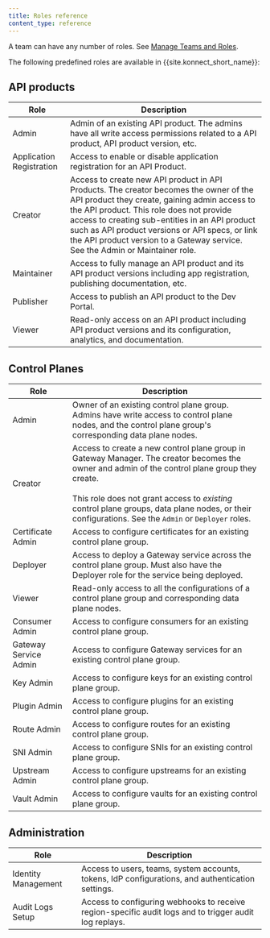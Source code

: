 ```yaml
---
title: Roles reference
content_type: reference
---
```


A team can have any number of roles.
See [Manage Teams and Roles](/konnect/org-management/teams-and-roles/).

The following predefined roles are available in {{site.konnect_short_name}}:

## API products

| Role                        | Description  |
|-----------------------------|--------------|
| Admin | Admin of an existing API product. The admins have all write access permissions related to a API product, API product version, etc. |
| Application Registration | Access to enable or disable application registration for an API Product. |
| Creator | Access to create new API product in API Products. The creator becomes the owner of the API product they create, gaining admin access to the API product. This role does not provide access to creating sub-entities in an API product such as API product versions or API specs, or link the API product version to a Gateway service. See the Admin or Maintainer role. |
| Maintainer | Access to fully manage an API product and its API product versions including app registration, publishing documentation, etc. |
| Publisher | Access to publish an API product to the Dev Portal. |
| Viewer | Read-only access on an API product including API product versions and its configuration, analytics, and documentation. |

## Control Planes

| Role                        | Description  |
|-----------------------------|--------------|
| Admin | Owner of an existing control plane group. Admins have write access to control plane nodes, and the control plane group's corresponding data plane nodes.|
| Creator | Access to create a new control plane group in Gateway Manager. The creator becomes the owner and admin of the control plane group they create. <br><br>This role does not grant access to _existing_ control plane groups, data plane nodes, or their configurations. See the `Admin` or `Deployer` roles. |
| Certificate Admin | Access to configure certificates for an existing control plane group. |
| Deployer | Access to deploy a Gateway service across the control plane group. Must also have the Deployer role for the service being deployed.  |
| Viewer | Read-only access to all the configurations of a control plane group and corresponding data plane nodes. |
| Consumer Admin | Access to configure consumers for an existing control plane group. |
| Gateway Service Admin | Access to configure Gateway services for an existing control plane group. |
| Key Admin | Access to configure keys for an existing control plane group. |
| Plugin Admin | Access to configure plugins for an existing control plane group. |
| Route Admin | Access to configure routes for an existing control plane group. |
| SNI Admin | Access to configure SNIs for an existing control plane group. |
| Upstream Admin | Access to configure upstreams for an existing control plane group. |
| Vault Admin | Access to configure vaults for an existing control plane group. |

## Administration

| Role                        | Description  |
|-----------------------------|--------------|
| Identity Management | Access to users, teams, system accounts, tokens, IdP configurations, and authentication settings. |
| Audit Logs Setup | Access to configuring webhooks to receive region-specific audit logs and to trigger audit log replays. |

<!-- ## Organizations

| Role                        | Description  |
|-----------------------------|--------------|
| Admin | Allows a user to view and manage existing organization settings, including billing/usage. Admins have all write access to organization objects. |
| Creator | Allows a user to create organizations. [*Q: What's stopping a user from creating orgs in general? What does this role actually imply - they can crete new orgs within a company umbrella of orgs?*] |
| Privileged | Privileged users of an existing organization can change system-level configuration, including the organization's license tier, organization status, (and what else?).
| Root |  Allows root access for an existing organization. This role grants write access to all organization objects as well as to all {{site.konnect_short_name}} services, runtime groups, Dev Portal, Analytics reports, applications, and developers. | -->

<!--
## Portals

| Role                        | Description  |
|-----------------------------|--------------|
| Admin | Owner of an existing Dev Portal instance. The owner has full write access related to any developers and applications in the organization. |
| Maintainer | Edit, view, and delete Dev Portal applications, and view developers. |
| Viewer | Read-only access to Dev Portal developers and applications. | -->

<!-- ## Teams

| Role                        | Description  |
|-----------------------------|--------------|
| Admin | Create, read, update, and delete teams in the organization. Add or remove users and roles to the team. |
| Creator | Create teams in Runtime Manager. |
| Viewer | Read-only access to all the configurations of a team, including attributes, versions, reports, and plugins. | -->

<!-- ## Users

| Role                        | Description  |
|-----------------------------|--------------|
| Admin | Create, read, update, and delete users in the organization. Add or remove users to and from teams. |
| Creator | Invite users to the {{site.konnect_short_name}} organization. |
| Viewer | View users in the {{site.konnect_short_name}} organization, their status, team membership, and individual roles. | -->
